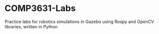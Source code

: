 # COMP3631-Labs
Practice labs for robotics simulations in Gazebo using Rospy and OpenCV libraries, written in Python
